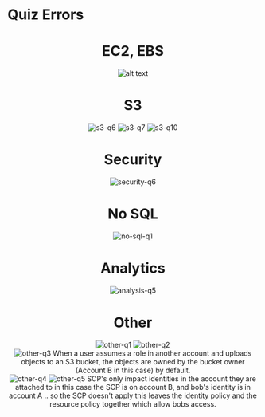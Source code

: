 # Quiz Errors

<div align="center">
    <h1>EC2, EBS</h1>
    <img src="images/ebs-ec2-q1.png" alt="alt text">
    <h1>S3</h1>
    <img src="images/s3-q6.png" alt="s3-q6">
    <img src="images/s3-q7.png" alt="s3-q7">
    <img src="images/s3-q10.png" alt="s3-q10">
    <h1>Security</h1>
    <img src="images/security-q6.png" alt="security-q6">
    <h1>No SQL</h1>
    <img src="images/no-sql-q1.png" alt="no-sql-q1">
    <h1>Analytics</h1>
    <img src="images/analysis-q5.png" alt="analysis-q5">
    <h1>Other</h1>
    <img src="images/other-q1.png" alt="other-q1">
    <img src="images/other-q2.png" alt="other-q2">
    <div>
    <img src="images/other-q3.png" alt="other-q3">
    When a user assumes a role in another account and uploads objects to an S3 bucket, the objects are owned by the bucket owner (Account B in this case) by default.
    </div>
    <img src="images/other-q4.png" alt="other-q4">
    <img src="images/other-q5.png" alt="other-q5">
    SCP's only impact identities in the account they are attached to in this case the SCP is on account B, and bob's identity is in account A .. so the SCP doesn't apply this leaves the identity policy and the resource policy together which allow bobs access.
    </div>
</div>
